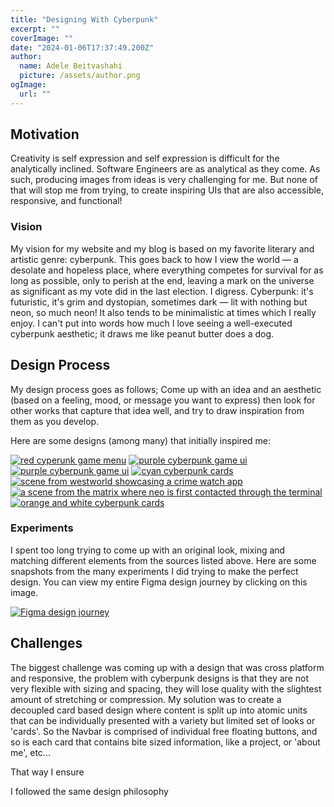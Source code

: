 ```yaml
---
title: "Designing With Cyberpunk"
excerpt: ""
coverImage: ""
date: "2024-01-06T17:37:49.200Z"
author:
  name: Adele Beitvashahi
  picture: /assets/author.png
ogImage:
  url: ""
---
```


## Motivation

Creativity is self expression and self expression is difficult for the analytically inclined. Software Engineers are as analytical as they come. As such, producing images from ideas is very challenging for me. But none of that will stop me from trying, to create inspiring UIs that are also accessible, responsive, and functional!

### Vision 

My vision for my website and my blog is based on my favorite literary and artistic genre: cyberpunk. This goes back to how I view the world — a desolate and hopeless place, where everything competes for survival for as long as possible, only to perish at the end, leaving a mark on the universe as significant as my vote did in the last election. I digress. Cyberpunk: it's futuristic, it's grim and dystopian, sometimes dark — lit with nothing but neon, so much neon! It also tends to be minimalistic at times which I really enjoy. I can't put into words how much I love seeing a well-executed cyberpunk aesthetic; it draws me like peanut butter does a dog.

## Design Process

My design process goes as follows; Come up with an idea and an aesthetic (based on a feeling, mood, or message you want to express) then look for other works that capture that idea well, and try to draw inspiration from them as you develop. 

Here are some designs (among many) that initially inspired me:

[![red cyperunk game menu](/assets/blog/designing-a-blog/red-ui.png "red cyperunk game menu")](https://www.gameuidatabase.com/gameData.php?id=439#&gid=1&pid=6)
[![purple cyberpunk game ui](/assets/blog/designing-a-blog/purple-ui.png "purple cyberpunk game ui")](https://www.artstation.com/marketplace/p/Dy8x/fui-ui-sci-fi-cyberpunk-style-game-menu-template)
[![purple cyberpunk game ui](/assets/blog/designing-a-blog/purple2-ui.png "purple cyberpunk game ui")](https://stock.adobe.com/images/fui-ui-sci-fi-cyberpunk-style-game-menu-template/374430282)
[![cyan cyberpunk cards](/assets/blog/designing-a-blog/cyberpunk-cards.png "cyan cyberpunk cards")](https://www.vecteezy.com/vector-art/831189-furturistic-hud-window-set)
[![scene from westworld showcasing a crime watch app](/assets/blog/designing-a-blog/westworld-app.png "scene from westworld showcasing a crime watch app")](https://www.hbo.com/westworld)
[![a scene from the matrix where neo is first contacted through the terminal](/assets/blog/designing-a-blog/matrix.png "a scene from the matrix where neo is first contacted through the terminal")](https://www.imdb.com/title/tt0133093/)
[![orange and white cyberpunk cards](/assets/blog/designing-a-blog/cyberpunk-cards2.png "orange and white cyberpunk cards")](https://www.pinterest.com/pin/844493672132848/)

### Experiments

I spent too long trying to come up with an original look, mixing and matching different elements from the sources listed above. Here are some snapshots from the many experiments I did trying to make the perfect design. You can view my entire Figma design journey by clicking on this image.

[![Figma design journey](/assets/blog/designing-a-blog/card-experiments.png "Figma design journey")](https://www.figma.com/file/JUEctQmR08xNzqwN9ilOFN/Portfolio-website?node-id=0%3A1&t=MYN0w9hptbceplVJ-1)


## Challenges


The biggest challenge was coming up with a design that was cross platform and responsive, the problem with cyberpunk designs is that they are not very flexible with sizing and spacing, they will lose quality with the slightest amount of stretching or compression. My solution was to create a decoupled card based design where content is split up into atomic units that can be individually presented with a variety but limited set of looks or 'cards'. So the Navbar is comprised of individual free floating buttons, and so is each card that contains bite sized information, like a project, or 'about me', etc... 

That way I ensure 

I followed the same design philosophy